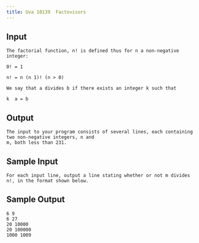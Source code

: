 ```yaml
---
title: Uva 10139  Factovisors
---
```



## Input

```text
The factorial function, n! is defined thus for n a non-negative integer:

0! = 1

n! = n (n 1)! (n > 0)

We say that a divides b if there exists an integer k such that

k  a = b
```

## Output

```text
The input to your program consists of several lines, each containing two non-negative integers, n and
m, both less than 231.

```

## Sample Input

```text
For each input line, output a line stating whether or not m divides n!, in the format shown below.

```

## Sample Output

```text
6 9
6 27
20 10000
20 100000
1000 1009

```
